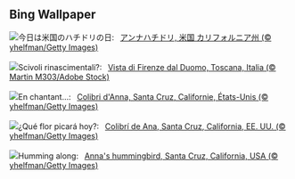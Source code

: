 ## Bing Wallpaper
![](https://www.bing.com/th?id=OHR.SantaCruzHummer_JA-JP9857439185_UHD.jpg&w=1000)今日は米国のハチドリの日:&nbsp;&ensp;[アンナハチドリ, 米国 カリフォルニア州 (© yhelfman/Getty Images)](https://www.bing.com/th?id=OHR.SantaCruzHummer_JA-JP9857439185_UHD.jpg)
<br><br/>
![](https://www.bing.com/th?id=OHR.FestaRificolona_IT-IT8489654769_UHD.jpg&w=1000)Scivoli rinascimentali?:&nbsp;&ensp;[Vista di Firenze dal Duomo, Toscana, Italia (© Martin M303/Adobe Stock)](https://www.bing.com/th?id=OHR.FestaRificolona_IT-IT8489654769_UHD.jpg)
<br><br/>
![](https://www.bing.com/th?id=OHR.SantaCruzHummer_FR-FR8767186794_UHD.jpg&w=1000)En chantant...:&nbsp;&ensp;[Colibri d'Anna, Santa Cruz, Californie, États-Unis (© yhelfman/Getty Images)](https://www.bing.com/th?id=OHR.SantaCruzHummer_FR-FR8767186794_UHD.jpg)
<br><br/>
![](https://www.bing.com/th?id=OHR.SantaCruzHummer_ES-ES5411382953_UHD.jpg&w=1000)¿Qué flor picará hoy?:&nbsp;&ensp;[Colibrí de Ana, Santa Cruz, California, EE. UU. (© yhelfman/Getty Images)](https://www.bing.com/th?id=OHR.SantaCruzHummer_ES-ES5411382953_UHD.jpg)
<br><br/>
![](https://www.bing.com/th?id=OHR.SantaCruzHummer_EN-GB3567004947_UHD.jpg&w=1000)Humming along:&nbsp;&ensp;[Anna's hummingbird, Santa Cruz, California, USA (© yhelfman/Getty Images)](https://www.bing.com/th?id=OHR.SantaCruzHummer_EN-GB3567004947_UHD.jpg)
<br><br/>
